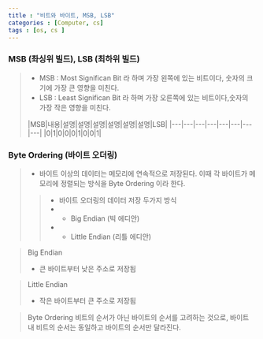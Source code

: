 ```yaml
---
title : "비트와 바이트, MSB, LSB"
categories : [Computer, cs]
tags : [os, cs ]
---
```



### MSB (촤싱위 빌드), LSB (최하위 빌드)
> - MSB : Most Significan Bit 라 하며 가장 왼쪽에 있는 비트이다, 
숫자의 크기에 가장 큰 영향을 미친다.
> - LSB : Least Significan Bit 라 하며 가장 오른쪽에 있는 비트이다,숫자의 가장 작은 영향을 미친다.
>
> |MSB|내용|설명|설명|설명|설명|설명|설명|LSB|
> |---|---|---|---|---|---|---|---|
> |0|1|0|0|0|1|0|0|1|

### Byte Ordering (바이트 오더링)
> - 바이트 이상의 데이터는 메모리에 연속적으로 저장된다. 이때 각 바이트가 메모리에 정렬되는 방식을 Byte Ordering 이라 한다.
>> - 바이트 오더링의 데이터 저장 두가지 방식
>> - - Big Endian (빅 에디안)
>> - - Little Endian (리틀 에디안)

> Big Endian
> - 큰 바이트부터 낮은 주소로 저장됨

> Little Endian
> - 작은 바이트부터 큰 주소로 저장됨

> Byte Ordering 비트의 순서가 아닌 바이트의 순서를 고려하는 것으로, 바이트 내 비트의 순서는 동일하고 바이트의 순서만 달라진다.

